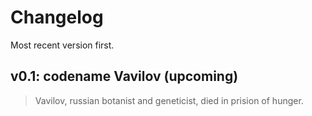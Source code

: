 # Changelog

Most recent version first.

## v0.1: codename Vavilov (upcoming)

> Vavilov, russian botanist and geneticist, died in prision of hunger.

